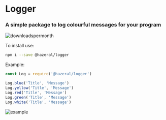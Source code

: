 # Logger
### A simple package to log colourful messages for your program


![downloadspermonth](https://img.shields.io/npm/dm/@hazeral/logger.svg "Downloads per month")

To install use:
```bash
npm i --save @hazeral/logger
```

Example:
```javascript
const Log = require('@hazeral/logger')

Log.blue('Title', 'Message')
Log.yellow('Title', 'Message')
Log.red('Title', 'Message')
Log.green('Title', 'Message')
Log.white('Title', 'Message')
```

![example](https://i.imgur.com/FGWzAZG.png "Example")